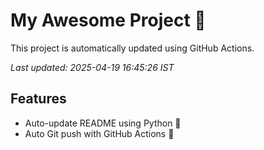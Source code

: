 # My Awesome Project 🚀

This project is automatically updated using GitHub Actions.

_Last updated: 2025-04-19 16:45:26 IST_

## Features
- Auto-update README using Python 🐍
- Auto Git push with GitHub Actions 🤖
